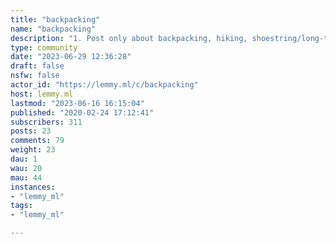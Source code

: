 ```yaml
---
title: "backpacking" 
name: "backpacking"
description: "1. Post only about backpacking, hiking, shoestring/long-term travel with a backpack2. Recommendations about gear and friendly destinations are welcome3. No direct advertising/affiliate links about gears, only your honest opinions and feedback."
type: community
date: "2023-06-29 12:36:28"
draft: false
nsfw: false
actor_id: "https://lemmy.ml/c/backpacking"
host: lemmy.ml
lastmod: "2023-06-16 16:15:04"
published: "2020-02-24 17:12:41"
subscribers: 311
posts: 23
comments: 79
weight: 23
dau: 1
wau: 20
mau: 44
instances:
- "lemmy_ml"
tags: 
- "lemmy_ml"

---
```

